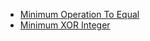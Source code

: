 - [Minimum Operation To Equal](https://github.com/shamnad-sherief/java-challenge/blob/main/src/excercise/basics/MinOperationToEqual.java)
- [Minimum XOR Integer](https://github.com/shamnad-sherief/java-challenge/blob/main/src/excercise/basics/MinimumXORInteger.java)
